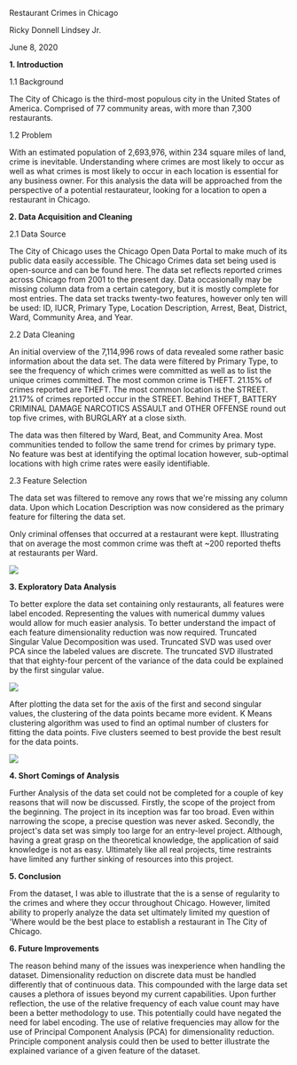 Restaurant Crimes in Chicago

Ricky Donnell Lindsey Jr.

June 8, 2020

**1. Introduction**

1.1 Background

The City of Chicago is the third-most populous city in the United States of
America. Comprised of 77 community areas, with more than 7,300 restaurants.

1.2 Problem

With an estimated population of 2,693,976, within 234 square miles of land,
crime is inevitable. Understanding where crimes are most likely to occur as well
as what crimes is most likely to occur in each location is essential for any
business owner. For this analysis the data will be approached from the
perspective of a potential restaurateur, looking for a location to open a
restaurant in Chicago.

**2. Data Acquisition and Cleaning**

2.1 Data Source

The City of Chicago uses the Chicago Open Data Portal to make much of its public
data easily accessible. The Chicago Crimes data set being used is open-source
and can be found here. The data set reflects reported crimes across Chicago from
2001 to the present day. Data occasionally may be missing column data from a
certain category, but it is mostly complete for most entries. The data set
tracks twenty-two features, however only ten will be used: ID, IUCR, Primary
Type, Location Description, Arrest, Beat, District, Ward, Community Area, and
Year.

2.2 Data Cleaning

An initial overview of the 7,114,996 rows of data revealed some rather basic
information about the data set. The data were filtered by Primary Type, to see
the frequency of which crimes were committed as well as to list the unique
crimes committed. The most common crime is THEFT. 21.15% of crimes reported are
THEFT. The most common location is the STREET. 21.17% of crimes reported occur
in the STREET. Behind THEFT, BATTERY CRIMINAL DAMAGE NARCOTICS ASSAULT and OTHER
OFFENSE round out top five crimes, with BURGLARY at a close sixth.

The data was then filtered by Ward, Beat, and Community Area. Most communities
tended to follow the same trend for crimes by primary type. No feature was best
at identifying the optimal location however, sub-optimal locations with high
crime rates were easily identifiable.

2.3 Feature Selection

The data set was filtered to remove any rows that we're missing any column data.
Upon which Location Description was now considered as the primary feature for
filtering the data set.

Only criminal offenses that occurred at a restaurant were kept. Illustrating
that on average the most common crime was theft at \~200 reported thefts at
restaurants per Ward.

![](media/2eeb64a22d6bf3a99db79a3991ba6fed.png)

**3. Exploratory Data Analysis**

To better explore the data set containing only restaurants, all features were
label encoded. Representing the values with numerical dummy values would allow
for much easier analysis. To better understand the impact of each feature
dimensionality reduction was now required. Truncated Singular Value
Decomposition was used. Truncated SVD was used over PCA since the labeled values
are discrete. The truncated SVD illustrated that that eighty-four percent of the
variance of the data could be explained by the first singular value.

![](media/696ed4ed80f29124e97562305e0de2cf.png)

After plotting the data set for the axis of the first and second singular
values, the clustering of the data points became more evident. K Means
clustering algorithm was used to find an optimal number of clusters for fitting
the data points. Five clusters seemed to best provide the best result for the
data points.

![](media/36c97c5dc5afef3c7ec0c81605f76e66.png)

**4. Short Comings of Analysis**

Further Analysis of the data set could not be completed for a couple of key
reasons that will now be discussed. Firstly, the scope of the project from the
beginning. The project in its inception was far too broad. Even within narrowing
the scope, a precise question was never asked. Secondly, the project's data set
was simply too large for an entry-level project. Although, having a great grasp
on the theoretical knowledge, the application of said knowledge is not as easy.
Ultimately like all real projects, time restraints have limited any further
sinking of resources into this project.

**5. Conclusion**

From the dataset, I was able to illustrate that the is a sense of regularity to
the crimes and where they occur throughout Chicago. However, limited ability to
properly analyze the data set ultimately limited my question of 'Where would be
the best place to establish a restaurant in The City of Chicago.

**6. Future Improvements**

The reason behind many of the issues was inexperience when handling the dataset.
Dimensionality reduction on discrete data must be handled differently that of
continuous data. This compounded with the large data set causes a plethora of
issues beyond my current capabilities. Upon further reflection, the use of the
relative frequency of each value count may have been a better methodology to
use. This potentially could have negated the need for label encoding. The use of
relative frequencies may allow for the use of Principal Component Analysis (PCA)
for dimensionality reduction. Principle component analysis could then be used to
better illustrate the explained variance of a given feature of the dataset.
